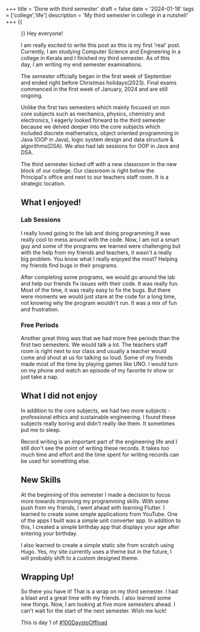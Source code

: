 +++
title = 'Done with third semester'
draft = false
date = '2024-01-18'
tags = ['college','life']
description = 'My third semester in college in a nutshell'
+++
{{<figure src = "thirdsem.webp" caption = "Caption: This is not the classroom of my college, it is Chengannur Engineering College" alt = "A blackboard in a classroom of a college building. There are some chairs facing the board as well. Time Flies. Chapter 3/8 completed is written of the board">}}
Hey everyone!

I am really excited to write this post as this is my first 'real' post. Currently, I am studying Computer Science and Engineering in a college in Kerala and I finished my third semester. As of this day, I am writing my end semester examinations.

The semester officially began in the first week of September and ended right before Christmas holidays(2023). Final exams commenced in the first week of January, 2024 and are still ongoing.

Unlike the first two semesters which mainly focused on non core subjects such as mechanics, physics, chemistry and electronics, I eagerly looked forward to the third semester because we delved deeper into the core subjects which included discrete mathematics, object oriented programming in Java (OOP in Java), logic system design and data structure & algorithms(DSA).  We also had lab sessions for OOP in Java and DSA.

The third semester kicked off with a new classroom in the new block of our college. Our classroom is right below the Principal's office and next to our teachers staff room. It is a strategic location.

## What I enjoyed!

### Lab Sessions
I really loved going to the lab and doing programming.It was really cool to mess around with the code. Now, I am not a smart guy and some of the programs we learned were challenging but with the help from my friends and teachers, it wasn't a really big problem. You know what I really enjoyed the most? Helping my friends find bugs in their programs.

After completing some programs, we would go around the lab and help our friends fix issues with their code. It was really fun. Most of the time, it was really easy to fix the bugs. But there were moments we would just stare at the code for a long time, not knowing why the program wouldn't run. It was a mix of fun and frustration.

### Free Periods
Another great thing was that we had more free periods than the first two semesters. We would talk a lot. The teachers staff room is right next to our class and usually a teacher would come and shout at us for talking so loud. Some of my friends made most of the time by playing games like UNO. I would turn on my phone and watch an episode of my favorite tv show or just take a nap.

## What I did not enjoy
In addition to the core subjects, we had two more subjects - professional ethics and sustainable engineering. I found these subjects really boring and didn't really like them. It sometimes put me to sleep.

Record writing is an important part of the engineering life and I still don't see the point of writing these records. It takes too much time and effort and the time spent for writing records can be used for something else.

## New Skills
At the beginning of this semester I made a decision to focus more towards improving my programming skills. With some push from my friends, I went ahead with learning Flutter. I learned to create some simple applications from YouTube. One of the apps I built was a simple unit converter app. In addition to this, I created a simple birthday app that displays your age after entering your birthday.

I also learned to create a simple static site from scratch using Hugo. Yes, my site currently uses a theme but in the future, I will probably shift to a custom designed theme.

## Wrapping Up!
So there you have it! That is a wrap on my third semester. I had a blast and a great time with my friends. I also learned some new things. Now, I am looking at five more semesters ahead. I can't wait for the start of the next semester. Wish me luck!

This is day 1 of [#100DaystoOffload](https://100daystooffload.com/)



 




 
